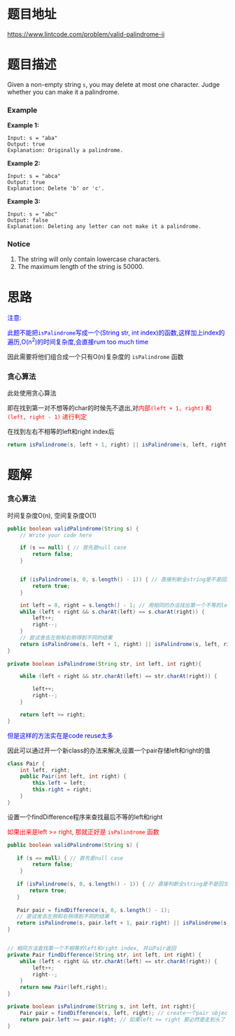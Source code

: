 # 题目地址

https://www.lintcode.com/problem/valid-palindrome-ii



# 题目描述

Given a non-empty string `s`, you may delete at most one character. Judge whether you can make it a palindrome.

### Example

**Example 1:**

```
Input: s = "aba"
Output: true
Explanation: Originally a palindrome.
```

**Example 2:**

```
Input: s = "abca"
Output: true
Explanation: Delete 'b' or 'c'.
```

**Example 3:**

```
Input: s = "abc"
Output: false
Explanation: Deleting any letter can not make it a palindrome.
```

### Notice

1. The string will only contain lowercase characters.
2. The maximum length of the string is 50000.



# 思路

<font color = blue>注意: </font>

<font color = blue>此题不能把`isPalindrome`写成一个(String str, int index)的函数,这样加上index的遍历,O(n<sup>2</sup>)的时间复杂度,会直接rum too much time</font>

因此需要将他们组合成一个只有O(n)复杂度的 `isPalindrome` 函数

### 贪心算法

此处使用贪心算法

即在找到第一对不想等的char的时候先不退出,对<font color = red>内部`(left + 1, right)` 和 `(left, right - 1)` 进行判定</font>

在找到左右不相等的left和right index后

```java
return isPalindrome(s, left + 1, right) || isPalindrome(s, left, right - 1);
```





# 题解

### 贪心算法

时间复杂度O(n), 空间复杂度O(1)

```java
public boolean validPalindrome(String s) {
    // Write your code here

    if (s == null) { // 首先是null case
        return false;
    }


    if (isPalindrome(s, 0, s.length() - 1)) { // 直接判断全string是不是回文串
        return true;
    }

    int left = 0, right = s.length() - 1; // 用相同的办法找出第一个不等的left和right
    while (left < right && s.charAt(left) == s.charAt(right)) {
        left++;
        right--;
    }
	// 尝试舍去左侧和右侧得到不同的结果
    return isPalindrome(s, left + 1, right) || isPalindrome(s, left, right - 1);
}
        
private boolean isPalindrome(String str, int left, int right){

    while (left < right && str.charAt(left) == str.charAt(right)) {

        left++;
        right--;
    }

    return left >= right;
}
```

<font color = blue>但是这样的方法实在是code reuse太多</font>

因此可以通过开一个新class的办法来解决,设置一个pair存储left和right的值

```java
class Pair {
    int left, right;
    public Pair(int left, int right) {
        this.left = left;
        this.right = right;
    }
}
```

设置一个findDifference程序来查找最后不等的left和right

<font color = red>如果出来是left >= right, 那就正好是 `isPalindrome` 函数</font>

```java
public boolean validPalindrome(String s) {
    
   if (s == null) { // 首先是null case
        return false;
    }
    
   if (isPalindrome(s, 0, s.length() - 1)) { // 直接判断全string是不是回文串
       return true;
   }
    
   Pair pair = findDifference(s, 0, s.length() - 1);
   // 尝试舍去左侧和右侧得到不同的结果
   return isPalindrome(s, pair.left + 1, pair.right) || isPalindrome(s, pair.left, pair.right - 1);
}


// 相同方法查找第一个不相等的left和right index, 并以Pair返回
private Pair findDifference(String str, int left, int right) {
    while (left < right && str.charAt(left) == str.charAt(right)) {
        left++;
        right--;
    }
    return new Pair(left,right);
}

private boolean isPalindrome(String s, int left, int right){
    Pair pair = findDifference(s, left, right); // create一个pair object
    return pair.left >= pair.right; // 如果left >= right 那必然是走到头了
}
```

